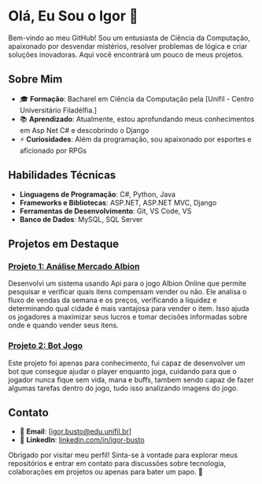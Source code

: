 
# Olá, Eu Sou o Igor 👋

Bem-vindo ao meu GitHub! Sou um entusiasta de Ciência da Computação, apaixonado por desvendar mistérios, resolver problemas de lógica e criar soluções inovadoras. Aqui você encontrará um pouco de meus projetos.

## Sobre Mim

- 🎓 **Formação**: Bacharel em Ciência da Computação pela [Unifil - Centro Universitário Filadélfia.]
- 📚 **Aprendizado**: Atualmente, estou aprofundando meus conhecimentos em Asp Net C# e descobrindo o Django
- ⚡ **Curiosidades**: Além da programação, sou apaixonado por esportes e aficionado por RPGs

## Habilidades Técnicas

- **Linguagens de Programação**: C#, Python, Java
- **Frameworks e Bibliotecas**: ASP.NET, ASP.NET MVC, Django
- **Ferramentas de Desenvolvimento**: Git, VS Code, VS
- **Banco de Dados**: MySQL, SQL Server

## Projetos em Destaque

### [Projeto 1: Análise Mercado Albion](https://github.com/igorbusto/Mercado-Albion)
Desenvolvi um sistema usando Api para o jogo Albion Online que permite pesquisar e verificar quais itens compensam vender ou não. Ele analisa o fluxo de vendas da semana e os preços, verificando a liquidez e determinando qual cidade é mais vantajosa para vender o item. Isso ajuda os jogadores a maximizar seus lucros e tomar decisões informadas sobre onde e quando vender seus itens.

### [Projeto 2: Bot Jogo](https://github.com/igorbusto/Office-Boy)
Este projeto foi apenas para conhecimento, fui capaz de desenvolver um bot que consegue ajudar o player enquanto joga, cuidando para que o jogador nunca fique sem vida, mana e buffs, tambem sendo capaz de fazer algumas tarefas dentro do jogo, tudo isso analizando imagens do jogo.

## Contato

- 📧 **Email**: [igor.busto@edu.unifil.br]
- 💼 **LinkedIn**: [linkedin.com/in/igor-busto](https://www.linkedin.com/in/igor-busto/)

Obrigado por visitar meu perfil! Sinta-se à vontade para explorar meus repositórios e entrar em contato para discussões sobre tecnologia, colaborações em projetos ou apenas para bater um papo. 🚀
